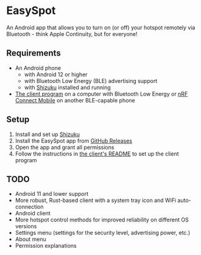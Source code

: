 # EasySpot

An Android app that allows you to turn on (or off) your hotspot remotely via Bluetooth - think Apple
Continuity, but for everyone!

## Requirements

- An Android phone
    - with Android 12 or higher
    - with Bluetooth Low Energy (BLE) advertising support
    - with [Shizuku](https://shizuku.rikka.app/) installed and running
- [The client program](./pyclient) on a computer with Bluetooth Low Energy
  or [nRF Connect Mobile](https://www.nordicsemi.com/Products/Development-tools/nRF-Connect-for-mobile)
  on another BLE-capable phone

## Setup

1. Install and set up [Shizuku](https://shizuku.rikka.app/)
2. Install the EasySpot app
   from [GitHub Releases](https://github.com/GGORG0/EasySpot/releases/latest)
3. Open the app and grant all permissions
4. Follow the instructions in [the client's README](./pyclient/README.md) to set up the client
   program

## TODO

- Android 11 and lower support
- More robust, Rust-based client with a system tray icon and WiFi auto-connection
- Android client
- More hotspot control methods for improved reliability on different OS versions
- Settings menu (settings for the security level, advertising power, etc.)
- About menu
- Permission explanations
